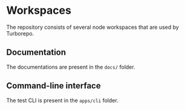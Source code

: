# Workspaces

The repository consists of several node workspaces that are used by Turborepo.

## Documentation
The documentations are present in the `docs/` folder.

## Command-line interface
The test CLI is present in the `apps/cli` folder.
